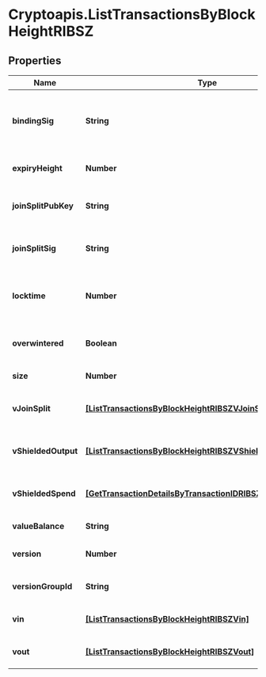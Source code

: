 # Cryptoapis.ListTransactionsByBlockHeightRIBSZ

## Properties

Name | Type | Description | Notes
------------ | ------------- | ------------- | -------------
**bindingSig** | **String** | It is used to enforce balance of Spend and Output transfers, in order to prevent their replay across transactions. | 
**expiryHeight** | **Number** | Represents a block height after which the transaction will expire. | 
**joinSplitPubKey** | **String** | Represents an encoding of a JoinSplitSig public validating key. | 
**joinSplitSig** | **String** | Is used to sign transactions that contain at least one JoinSplit description. | 
**locktime** | **Number** | Represents the time at which a particular transaction can be added to the blockchain. | 
**overwintered** | **Boolean** | \&quot;Overwinter\&quot; is the network upgrade for the Zcash blockchain. | 
**size** | **Number** | Represents the total size of this transaction. | 
**vJoinSplit** | [**[ListTransactionsByBlockHeightRIBSZVJoinSplit]**](ListTransactionsByBlockHeightRIBSZVJoinSplit.md) | Represents a sequence of JoinSplit descriptions using BCTV14 proofs. | 
**vShieldedOutput** | [**[ListTransactionsByBlockHeightRIBSZVShieldedOutput]**](ListTransactionsByBlockHeightRIBSZVShieldedOutput.md) | Object Array representation of transaction output descriptions | 
**vShieldedSpend** | [**[GetTransactionDetailsByTransactionIDRIBSZVShieldedSpend]**](GetTransactionDetailsByTransactionIDRIBSZVShieldedSpend.md) | Object Array representation of transaction spend descriptions | 
**valueBalance** | **String** | Defines the transaction value balance. | 
**version** | **Number** | Represents the transaction version number. | 
**versionGroupId** | **String** | Represents the transaction version group ID. | 
**vin** | [**[ListTransactionsByBlockHeightRIBSZVin]**](ListTransactionsByBlockHeightRIBSZVin.md) | Object Array representation of transaction inputs | 
**vout** | [**[ListTransactionsByBlockHeightRIBSZVout]**](ListTransactionsByBlockHeightRIBSZVout.md) | Object Array representation of transaction outputs | 


